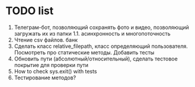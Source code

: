 # TODO list

1. Телеграм-бот, позволяющий сохранять фото и видео, позволяющий загружать их из папки
    1.1. асинхронность и многопоточность
2. Чтение сsv файлов. банк
3. Сделать клаcc relative_filepath, класс определяющий пользователя. Посмотреть про статические методы. Добавить тесты
4. Обновить пути (абсолютный/относительный), сделать тестовое покрытие для проверки пути
5. How to check sys.exit() with tests
6. Тестирование методов?